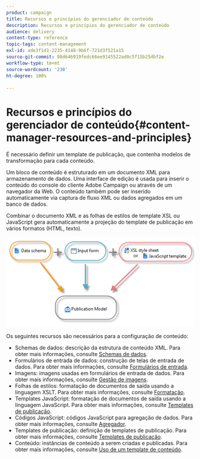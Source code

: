 ```yaml
---
product: campaign
title: Recursos e princípios do gerenciador de conteúdo
description: Recursos e princípios do gerenciador de conteúdo
audience: delivery
content-type: reference
topic-tags: content-management
exl-id: ade3f1d1-2235-4148-9b6f-721d3f521a15
source-git-commit: 98d646919fedc66ee9145522ad0c5f15b25dbf2e
workflow-type: tm+mt
source-wordcount: '238'
ht-degree: 100%

---
```


# Recursos e princípios do gerenciador de conteúdo{#content-manager-resources-and-principles}

É necessário definir um template de publicação, que contenha modelos de transformação para cada conteúdo.

Um bloco de conteúdo é estruturado em um documento XML para armazenamento de dados. Uma interface de edição é usada para inserir o conteúdo do console do cliente Adobe Campaign ou através de um navegador da Web. O conteúdo também pode ser inserido automaticamente via captura de fluxo XML ou dados agregados em um banco de dados.

Combinar o documento XML e as folhas de estilos de template XSL ou JavaScript gera automaticamente a projeção do template de publicação em vários formatos (HTML, texto).

![](assets/d_ncs_content_process.png)

Os seguintes recursos são necessários para a configuração de conteúdo:

* Schemas de dados: descrição da estrutura de conteúdo XML. Para obter mais informações, consulte [Schemas de dados](../../delivery/using/data-schemas.md).
* Formulários de entrada de dados: construção de telas de entrada de dados. Para obter mais informações, consulte [Formulários de entrada](../../delivery/using/input-forms.md).
* Imagens: imagens usadas em formulários de entrada de dados. Para obter mais informações, consulte [Gestão de imagens](../../delivery/using/formatting.md#image-management).
* Folhas de estilos: formatação de documentos de saída usando a linguagem XSLT. Para obter mais informações, consulte [Formatação](../../delivery/using/formatting.md).
* Templates JavaScript: formatação de documentos de saída usando a linguagem JavaScript. Para obter mais informações, consulte [Templates de publicação](../../delivery/using/publication-templates.md).
* Códigos JavaScript: códigos JavaScript para agregação de dados. Para obter mais informações, consulte [Agregador](../../delivery/using/publication-templates.md#aggregator).
* Templates de publicação: definição de templates de publicação. Para obter mais informações, consulte [Templates de publicação](../../delivery/using/publication-templates.md).
* Conteúdo: instâncias de conteúdo a serem criadas e publicadas. Para obter mais informações, consulte [Uso de um template de conteúdo](../../delivery/using/using-a-content-template.md).
